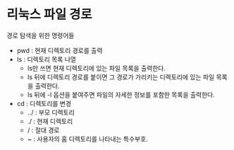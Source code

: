 # 리눅스 파일 경로

경로 탐색을 위한 명령어들

- pwd : 현재 디렉토리 경로를 출력
- ls : 디렉토리 목록 나열
  - ls만 쓰면 현재 디렉토리에 있는 파일 목록을 출력한다.
  - ls 뒤에 디렉토리 경로를 붙이면 그 경로가 가리키는 디렉토리에 있는 파일 목록을 출력한다.
  - ls 뒤에 -l 옵션을 붙여주면 파일의 자세한 정보를 포함한 목록을 출력한다.
- cd : 디렉토리를 변경
  - ../ : 부모 디렉토리
  - ./ : 현재 디렉토리
  - / : 절대 경로
  - ~ : 사용자의 홈 디렉토리를 나타내는 특수부호. 